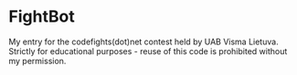 # FightBot
My entry for the codefights(dot)net contest held by UAB Visma Lietuva. Strictly for educational purposes - reuse of this code is prohibited without my permission.

